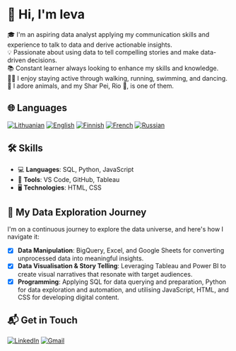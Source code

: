 # 👋 Hi, I'm Ieva

🎓 I'm an aspiring data analyst applying my communication skills and experience to talk to data and derive actionable insights.  
💡 Passionate about using data to tell compelling stories and make data-driven decisions.  
📚 Constant learner always looking to enhance my skills and knowledge.  
🏃‍♀️ I enjoy staying active through walking, running, swimming, and dancing.  
🐾 I adore animals, and my Shar Pei, Rio 🐶, is one of them.  

## 🌐 Languages
[![Lithuanian](https://img.shields.io/badge/Lithuanian-🇱🇹-lightblue?style=flat-square)](#)
[![English](https://img.shields.io/badge/English-🇬🇧-lightblue?style=flat-square)](#)
[![Finnish](https://img.shields.io/badge/Finnish-🇫🇮-lightblue?style=flat-square)](#)
[![French](https://img.shields.io/badge/French-🇫🇷-lightblue?style=flat-square)](#)
[![Russian](https://img.shields.io/badge/Russian-🇷🇺-lightblue?style=flat-square)](#)

## 🛠️ Skills
- 💻 **Languages**: SQL, Python, JavaScript
- 🧰 **Tools**: VS Code, GitHub, Tableau
- 🖥️ **Technologies**: HTML, CSS

## 🌟 My Data Exploration Journey
I'm on a continuous journey to explore the data universe, and here's how I navigate it:
- [x] **Data Manipulation**: BigQuery, Excel, and Google Sheets for converting unprocessed data into meaningful insights.
- [x] **Data Visualisation & Story Telling**: Leveraging Tableau and Power BI to create visual narratives that resonate with target audiences.
- [x] **Programming**: Applying SQL for data querying and preparation, Python for data exploration and automation, and utilising JavaScript, HTML, and CSS for developing digital content.

## 📬 Get in Touch
[![LinkedIn](https://img.shields.io/badge/LinkedIn-0077B5?style=for-the-badge&logo=linkedin&logoColor=white)](https://www.linkedin.com/in/ieva-kosaite)
[![Gmail](https://img.shields.io/badge/Gmail-D14836?style=for-the-badge&logo=gmail&logoColor=white)](mailto:ieva@gmail.com)


